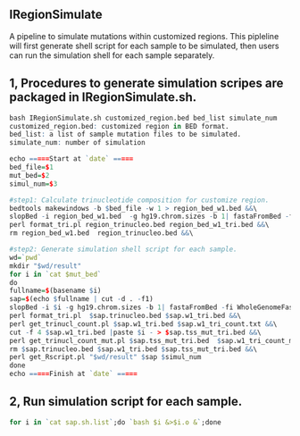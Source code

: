 ## IRegionSimulate
A pipeline to simulate mutations within customized regions.
This pipleline will first generate shell script for each sample to be simulated, then users can run the simulation shell for each sample separately.

## 1, Procedures to generate simulation scripes are packaged in IRegionSimulate.sh. 
```R
bash IRegionSimulate.sh customized_region.bed bed_list simulate_num
customized_region.bed: customized region in BED format.
bed_list: a list of sample mutation files to be simulated.
simulate_num: number of simulation
```
```R
echo =====Start at `date` =====
bed_file=$1
mut_bed=$2
simul_num=$3

#step1: Calculate trinucleotide composition for customize region.
bedtools makewindows -b $bed_file -w 1 > region_bed_w1.bed &&\
slopBed -i region_bed_w1.bed  -g hg19.chrom.sizes -b 1| fastaFromBed -fi WholeGenomeFasta.fa -bed - -tab >region_trinucleo.bed &&\
perl format_tri.pl region_trinucleo.bed region_bed_w1_tri.bed &&\
rm region_bed_w1.bed  region_trinucleo.bed &&\

#step2: Generate simulation shell script for each sample.
wd=`pwd`
mkdir "$wd/result"
for i in `cat $mut_bed`
do
fullname=$(basename $i)
sap=$(echo $fullname | cut -d . -f1)
slopBed -i $i -g hg19.chrom.sizes -b 1| fastaFromBed -fi WholeGenomeFasta.fa -bed - -tab >$sap.trinucleo.bed && \
perl format_tri.pl  $sap.trinucleo.bed $sap.w1_tri.bed &&\
perl get_trinucl_count.pl $sap.w1_tri.bed $sap.w1_tri_count.txt &&\
cut -f 4 $sap.w1_tri.bed |paste $i - > $sap.tss_mut_tri.bed &&\
perl get_trinucl_count_mut.pl $sap.tss_mut_tri.bed  $sap.w1_tri_count_mut.txt &&\
rm $sap.trinucleo.bed $sap.w1_tri.bed $sap.tss_mut_tri.bed &&\
perl get_Rscript.pl "$wd/result" $sap $simul_num
done
echo =====Finish at `date` =====
```
## 2, Run simulation script for each sample.
```R
for i in `cat sap.sh.list`;do `bash $i &>$i.o &`;done
```
